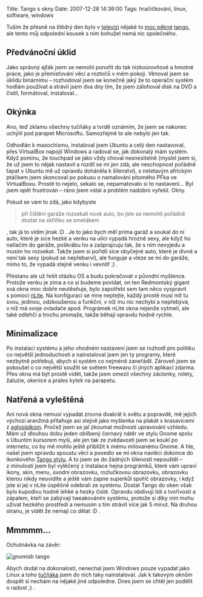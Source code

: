 Title: Tango s okny
Date: 2007-12-28 14:36:00
Tags: hračičkování, linux, software, windows

Tuším že přesně na štědrý den bylo v [televizi](http://www.csfd.cz/film/116345-shall-we-dance/) nějaké to [moc pěkné](http://www.youtube.com/watch?v=bibtqDxXv1o) [tango](http://www.last.fm/music/Gotan+Project), ale tento můj odpolední kousek s ním bohužel nemá nic společného.

## Předvánoční úklid

Jako správný ajťák jsem se nemohl ponořit do tak nízkoúrovňové a hmotné práce, jako je přemisťování věcí a roztočů v mém pokoji. Věnoval jsem se úklidu binárnímu – rozhodoval jsem se konečně jaký že to operační systém hodlám používat a strávil jsem dva dny tím, že jsem zálohoval disk na DVD a čistil, formátoval, instaloval…

## Okýnka

Ano, teď zklamu všechny tučňáky a tvrdě oznámím, že jsem se nakonec uchýlil pod parapet Microsoftu. Samozřejmě to ale nebylo jen tak.

Odhodlán k masochismu, instaloval jsem Ubuntu a celý den nastavoval, přes VirtualBox napojil Windows a radoval se, jak dokonalý mám systém. Když pominu, že touchpad se jako vždy choval nesnesitelně (myslel jsem si, že už jsem to nějak nastavil a rozdíl se mi jen zdá, ale neschopnost pořádně ťapat v Ubuntu mě už opravdu doháněla k šílenství), s neletavým africkým ptáčkem jsem skoncoval po pokusu o namalování pitomého PFka ve VirtualBoxu. Prostě to nejelo, sekalo se, nepamatovalo si to nastavení… Byl jsem opět frustrován – ráno jsem vstal a problém nadobro vyřešil. Okny.

Pokud se vám to zdá, jako kdybyste

> při čištění garáže rozsekali nové auto, bo jste se nemohli pořádně
> dostat na skříňku se smetákem

, tak já to vidím jinak :D . Je to jako bych měl prima garáž a soukal do ní auto, které je sice hezké a venku na ulici vypadá hrozně sexy, ale když ho natlačím do garáže, poškrábu ho a zašprajcuju tak, že s ním nevyjedu a musím ho rozsekat. Takže jsem si pořídil sice obyčejné auto, které je divné a není tak sexy (pokud se nepřebarví), ale funguje a vleze se mi do garáže, mimo to, že vypadá stejně venku i vevnitř ;) .

Přestanu ale už řešit otázku OS a budu pokračovat v původní myšlence. Protože venku je zima a co si budeme povídat, on ten Redmontský gigant svá okna moc dobře neutěsňuje, bylo zapotřebí sem tam něco vyspravit s pomocí [nLite](http://www.nliteos.com/). Na konfiguraci se mne neptejte, každý prostě musí mít tu svou, jedinou, odzkoušenou a funkční, v níž mu nic nechybí a nepřebývá, v níž má svoje ovladače apod. Prográmek nLite okna nejenže vytmelí, ale také odlehčí a trochu promaže, takže běhají opravdu hodně
rychle.

## Minimalizace

Po instalaci systému a jeho vhodném nastavení jsem se rozhodl pro politiku co největší jednoduchosti a nainstaloval jsem jen ty programy, které nezbytně potřebuji, abych si systém co nejméně zaneřádil. Zároveň jsem se pokoušel o co největší soužití se světem freewaru či jiných aplikací zdarma. Přes okna má být prostě vidět, takže jsem omezil všechny záclonky, rolety, žaluzie, okenice a prales kytek na parapetu.

## Natřená a vyleštěná

Ani nová okna nemusí vypadat zrovna dvakrát k světu a popravdě, mě jejich výchozí aranžmá přitahuje asi stejně jako myšlenka na plakát s krasavicemi z [aglypíplkom](http://www.uglypeople.com). Pročež jsem se jal zkoumat možnosti upravování vzhledu. Mám už dlouhou dobu jeden oblíbený černavý nátěr ve stylu Gnome spolu s Ubuntím kursorem myši, ale jen tak ze zvědavosti jsem se koukl po internetu, co by mě mohlo ještě přiblížit k mému milovanému Gnome. A hle, našel jsem opravdu spoustu věcí a povedlo se mi okna navléci dokonce do ikonkového [Tango stylu](http://tango.freedesktop.org/). A to jsem se do žádných šíleností nepouštěl – z minulosti jsem byl vyléčený z instalace hejna prográmků, které vám upraví ikony, skin, menu, úvodní obrazovku, rozlučkovou obrazovku, obrazovku kterou nikdy neuvidíte a ještě vám zapne superkůl spořič obrazovky, i když jste si jej v nLite úspěšně odebrali ze systému. Dostat Tango do oken však bylo kupodivu hodně lehké a hezky čisté. Opravdu obdivuji lidi s tvořivostí a zápalem, kteří se zabývají tweakováním systému, protože si díky nim mohu užívat hezkého prostředí a nemusím s tím strávit více jak 5 minut. Na druhou stranu, je vidět že nemají co dělat :D .

## Mmmmm…

Ochutnávka na závěr:

![gnomish tango]({filename}/images/39.jpg)

Abych dodal na dokonalosti, nenechal jsem Windows pouze vypadat jako Linux a toho [tučňáka](http://www.cygwin.com/) jsem do nich taky nainstaloval. Jak k takovým oknům dospět si nechám na nějaké jiné odpoledne. Dnes jsem se chtěl jen podělit o radost ;) .
